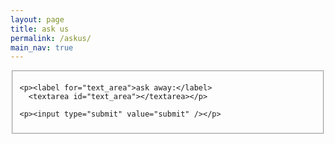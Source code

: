 ```yaml
---
layout: page
title: ask us
permalink: /askus/
main_nav: true
---
```



<fieldset>
  

  <form>

    <p><label for="text_area">ask away:</label>
      <textarea id="text_area"></textarea></p>
 
    <p><input type="submit" value="submit" /></p>
    
  </form>
  
</fieldset>

